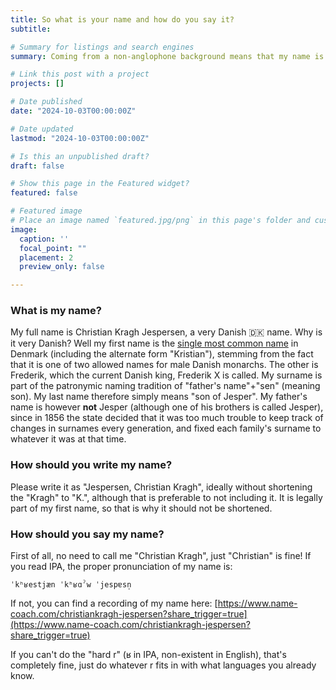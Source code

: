 ```yaml
---
title: So what is your name and how do you say it?
subtitle:

# Summary for listings and search engines
summary: Coming from a non-anglophone background means that my name is often messed up, both in writing and pronunciation. Here is a little guide!

# Link this post with a project
projects: []

# Date published
date: "2024-10-03T00:00:00Z"

# Date updated
lastmod: "2024-10-03T00:00:00Z"

# Is this an unpublished draft?
draft: false

# Show this page in the Featured widget?
featured: false

# Featured image
# Place an image named `featured.jpg/png` in this page's folder and customize its options here.
image:
  caption: ''
  focal_point: ""
  placement: 2
  preview_only: false

---
```


### What is my name?

My full name is Christian Kragh Jespersen, a very Danish :denmark: name. Why is it very Danish? Well my first name is the [single most common name](https://www.dst.dk/da/Statistik/emner/borgere/navne/hvor-mange-hedder) in Denmark (including the alternate form "Kristian"), stemming from the fact that it is one of two allowed names for male Danish monarchs. The other is Frederik, which the current Danish king, Frederik X is called. My surname is part of the patronymic naming tradition of "father's name"+"sen" (meaning son). My last name therefore simply means "son of Jesper". My father's name is however **not** Jesper (although one of his brothers is called Jesper), since in 1856 the state decided that it was too much trouble to keep track of changes in surnames every generation, and fixed each family's surname to whatever it was at that time. 

### How should you write my name?

Please write it as "Jespersen, Christian Kragh", ideally without shortening the "Kragh" to "K.", although that is preferable to not including it. It is legally part of my first name, so that is why it should not be shortened.

### How should you say my name?

First of all, no need to call me "Christian Kragh", just "Christian" is fine! If you read IPA, the proper pronunciation of my name is:

 ```ˈkʰʁestjæn ˈkʰʁɑˀw ˈjespɐsn̩```

 If not, you can find a recording of my name here: [https://www.name-coach.com/christiankragh-jespersen?share_trigger=true](https://www.name-coach.com/christiankragh-jespersen?share_trigger=true)

 If you can't do the "hard r" (ʁ in IPA, non-existent in English), that's completely fine, just do whatever r fits in with what languages you already know.

